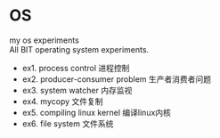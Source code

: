 # OS
my os experiments<br>
All BIT operating system experiments.<br>
- ex1. process control 进程控制
- ex2. producer-consumer problem 生产者消费者问题
- ex3. system watcher 内存监视
- ex4. mycopy 文件复制
- ex5. compiling linux kernel 编译linux内核
- ex6. file system 文件系统
